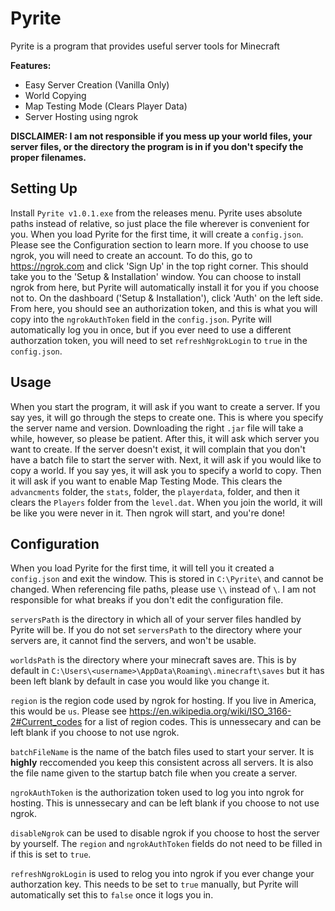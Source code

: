 # Pyrite

Pyrite is a program that provides useful server tools for Minecraft


**Features:**
* Easy Server Creation (Vanilla Only)
* World Copying
* Map Testing Mode (Clears Player Data)
* Server Hosting using ngrok

**DISCLAIMER: I am not responsible if you mess up your world files, your server files, or the directory the program is in if you don't specify the proper filenames.**


## Setting Up
Install `Pyrite v1.0.1.exe` from the releases menu. Pyrite uses absolute paths instead of relative, so just place the file wherever is convenient for you. When you load Pyrite for the first time, it will create a `config.json`. Please see the Configuration section to learn more.
If you choose to use ngrok, you will need to create an account. To do this, go to https://ngrok.com and click 'Sign Up' in the top right corner. This should take you to the 'Setup & Installation' window. You can choose to install ngrok from here, but Pyrite will automatically install it for you if you choose not to. 
On the dashboard ('Setup & Installation'), click 'Auth' on the left side. From here, you should see an authorization token, and this is what you will copy into the `ngrokAuthToken` field in the `config.json`. Pyrite will automatically log you in once, but if you ever need to use a different authorzation token, you will need to set `refreshNgrokLogin` to `true` in the `config.json`.



## Usage
When you start the program, it will ask if you want to create a server. If you say yes, it will go through the steps to create one.  This is where you specify the server name and version. Downloading the right `.jar` file will take a while, however, so please be patient. After this, it will ask which server you want to create. If the server doesn't exist, it will complain that you don't have a batch file to start the server with. Next, it will ask if you would like to copy a world. If you say yes, it will ask you to specify a world to copy. Then it will ask if you want to enable Map Testing Mode. This clears the `advancments` folder, the `stats`, folder, the `playerdata`, folder, and then it clears the `Players` folder from the `level.dat`. When you join the world, it will be like you were never in it. Then ngrok will start, and you're done!



## Configuration
When you load Pyrite for the first time, it will tell you it created a `config.json` and exit the window. This is stored in `C:\Pyrite\` and cannot be changed. When referencing file paths, please use `\\` instead of `\`. I am not responsible for what breaks if you don't edit the configuration file.

`serversPath` is the directory in which all of your server files handled by Pyrite will be. If you do not set `serversPath` to the directory where your servers are, it cannot find the servers, and won't be usable.

`worldsPath` is the directory where your minecraft saves are. This is by default in `C:\Users\<username>\AppData\Roaming\.minecraft\saves` but it has been left blank by default in case you would like you change it.

`region` is the region code used by ngrok for hosting. If you live in America, this would be `us`. Please see https://en.wikipedia.org/wiki/ISO_3166-2#Current_codes for a list of region codes. This is unnessecary and can be left blank if you choose to not use ngrok.

`batchFileName` is the name of the batch files used to start your server. It is **highly** reccomended you keep this consistent across all servers. It is also the file name given to the startup batch file when you create a server.

`ngrokAuthToken` is the authorization token used to log you into ngrok for hosting. This is unnessecary and can be left blank if you choose to not use ngrok.

`disableNgrok` can be used to disable ngrok if you choose to host the server by yourself. The `region` and `ngrokAuthToken` fields do not need to be filled in if this is set to `true`.

`refreshNgrokLogin` is used to relog you into ngrok if you ever change your authorzation key. This needs to be set to `true` manually, but Pyrite will automatically set this to `false` once it logs you in.
